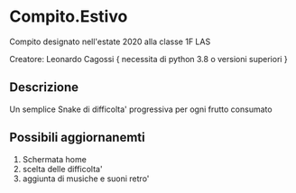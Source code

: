 # Compito.Estivo
Compito designato nell'estate 2020 alla classe 1F LAS

Creatore: Leonardo Cagossi
{ necessita di python 3.8 o versioni superiori }
 ## Descrizione
 Un semplice Snake di difficolta' progressiva per ogni frutto consumato
 
 ## Possibili aggiornanemti 
 1. Schermata home
 2. scelta delle difficolta' 
 3. aggiunta di musiche e suoni retro'
